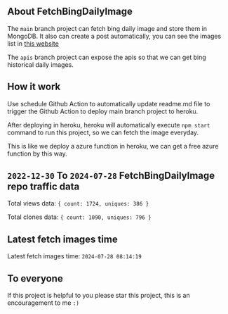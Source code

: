 ## About FetchBingDailyImage

The `main` branch project can fetch bing daily image and store them in MongoDB.
It also can create a post automatically, you can see the images list in [this website](https://oursalbum.netlify.app)

The `apis` branch project can expose the apis so that we can get bing historical daily images.

## How it work

Use schedule Github Action to automatically update readme.md file to trigger the Github Action to deploy main branch project to heroku.

After deploying in heroku, heroku will automatically execute `npm start` command to run this project, so we can fetch the image everyday.

This is like we deploy a azure function in heroku, we can get a free azure function by this way.

## `2022-12-30` To `2024-07-28` FetchBingDailyImage repo traffic data

Total views data: `{ count: 1724, uniques: 386 }`

Total clones data: `{ count: 1090, uniques: 796 }`

## Latest fetch images time

Latest fetch images time: `2024-07-28 08:14:19`

## To everyone

If this project is helpful to you please star this project, this is an encouragement to me `:)`



